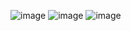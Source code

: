 ![image](https://github.com/areebahasnain/PfFall23/assets/142868074/5d138220-8955-426d-ae3d-f0d5229f87c1)
![image](https://github.com/areebahasnain/PfFall23/assets/142868074/466ff6ab-e1b7-40d6-9706-3acb8a4d2bc0)
![image](https://github.com/areebahasnain/PfFall23/assets/142868074/1da1e954-7d75-4f39-84e2-785371577da0)
